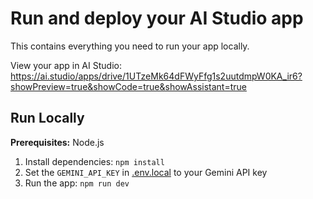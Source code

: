# Run and deploy your AI Studio app

This contains everything you need to run your app locally.

View your app in AI Studio: https://ai.studio/apps/drive/1UTzeMk64dFWyFfg1s2uutdmpW0KA_ir6?showPreview=true&showCode=true&showAssistant=true

## Run Locally

**Prerequisites:**  Node.js


1. Install dependencies:
   `npm install`
2. Set the `GEMINI_API_KEY` in [.env.local](.env.local) to your Gemini API key
3. Run the app:
   `npm run dev`
